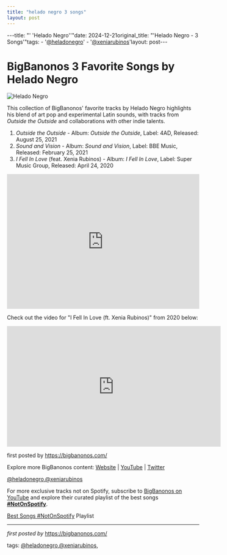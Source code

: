 ```yaml
---
title: "helado negro 3 songs"
layout: post
---
```

---title: "' 'Helado Negro''"date: 2024-12-21original_title: "'Helado Negro - 3 Songs'"tags:  - '[@heladonegro](/tags/heladonegro/)'  - '[@xeniarubinos](/tags/xeniarubinos/)'layout: post---<h1>BigBanonos 3 Favorite Songs by Helado Negro</h1><img src="https://i.ytimg.com/vi/LhobZQaCWd8/maxresdefault.jpg" alt="Helado Negro"> <p>This collection of BigBanonos' favorite tracks by Helado Negro highlights his blend of art pop and experimental Latin sounds, with tracks from *Outside the Outside* and collaborations with other indie talents.</p> <ol> <li><em>Outside the Outside</em> - Album: <em>Outside the Outside</em>, Label: 4AD, Released: August 25, 2021</li> <li><em>Sound and Vision</em> - Album: <em>Sound and Vision</em>, Label: BBE Music, Released: February 25, 2021</li> <li><em>I Fell In Love</em> (feat. Xenia Rubinos) - Album: <em>I Fell In Love</em>, Label: Super Music Group, Released: April 24, 2020</li></ol> <div> <iframe src="https://open.spotify.com/embed/playlist/6xQ2oToNX8V4nQWlVTNV2v?utm_source=generator" width="100%" height="352" frameborder="0" allowfullscreen="" allow="autoplay; clipboard-write; encrypted-media; fullscreen; picture-in-picture" loading="lazy"></iframe></div><p>Check out the video for "I Fell In Love (ft. Xenia Rubinos)" from 2020 below:</p><iframe allow="accelerometer; autoplay; encrypted-media; gyroscope; picture-in-picture" allowfullscreen="" frameborder="0" height="315" src="https://www.youtube.com/embed/videoseries?list=PLtuNtuTatqI21oCCx75YV_Rk3JFLFeZcK" width="560"></iframe><br /> <p>first posted by https://bigbanonos.com/</p> <div> <p>Explore more BigBanonos content: <a href="https://bigbanonos.com/">Website</a> | <a href="https://www.youtube.com/[@BigBanonos](/tags/BigBanonos/)">YouTube</a> | <a href="https://x.com/bigbanonos">Twitter</a></p></div> <!-- Tags --><p>[@heladonegro](/tags/heladonegro/),[@xeniarubinos](/tags/xeniarubinos/)</p><!--Subscribe and Playlist Links--><div>    <p>For more exclusive tracks not on Spotify, subscribe to <a href="https://www.youtube.com/[@BigBanonos](/tags/BigBanonos/)" target="_blank">BigBanonos on YouTube</a> and explore their curated playlist of the best songs <strong>[#NotOnSpotify](/tags/NotOnSpotify/)</strong>.</p>    <p><a href="https://www.youtube.com/playlist?list=PLtuNtuTatqI0kFahUCbtbfenC_ET5O_tr" target="_blank">Best Songs [#NotOnSpotify](/tags/NotOnSpotify/) Playlist<br /></a></p></div><hr /><p><em>first posted by</em> <a href="https://bigbanonos.com/" rel="noopener" target="_new">https://bigbanonos.com/</a></p><p>tags: [@heladonegro](/tags/heladonegro/),[@xeniarubinos](/tags/xeniarubinos/),</p>